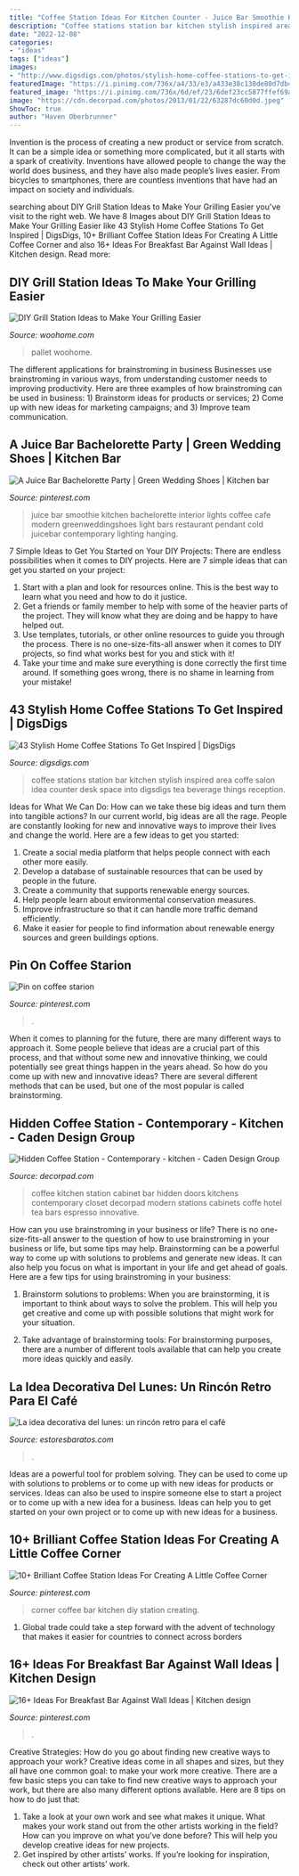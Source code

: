 ```yaml
---
title: "Coffee Station Ideas For Kitchen Counter - Juice Bar Smoothie Kitchen Bachelorette Interior Lights Coffee Cafe Modern Greenweddingshoes Light Bars Restaurant Pendant Cold Juicebar Contemporary Lighting Hanging"
description: "Coffee stations station bar kitchen stylish inspired area coffe salon idea counter desk space into digsdigs tea beverage things reception"
date: "2022-12-08"
categories:
- "ideas"
tags: ["ideas"]
images:
- "http://www.digsdigs.com/photos/stylish-home-coffee-stations-to-get-inspired-20.jpg"
featuredImage: "https://i.pinimg.com/736x/a4/33/e3/a433e38c138de80d7db4b2b3718a3b08.jpg"
featured_image: "https://i.pinimg.com/736x/6d/ef/23/6def23cc5877ffef69a67a5ace282a89.jpg"
image: "https://cdn.decorpad.com/photos/2013/01/22/63287dc60d0d.jpeg"
ShowToc: true
author: "Haven Oberbrunner"
---
```



Invention is the process of creating a new product or service from scratch. It can be a simple idea or something more complicated, but it all starts with a spark of creativity. Inventions have allowed people to change the way the world does business, and they have also made people’s lives easier. From bicycles to smartphones, there are countless inventions that have had an impact on society and individuals.

	

		
searching about DIY Grill Station Ideas to Make Your Grilling Easier you've visit to the right web. We have 8 Images about DIY Grill Station Ideas to Make Your Grilling Easier like 43 Stylish Home Coffee Stations To Get Inspired | DigsDigs, 10+ Brilliant Coffee Station Ideas For Creating A Little Coffee Corner and also 16+ Ideas For Breakfast Bar Against Wall Ideas | Kitchen design. Read more:
		
    
## DIY Grill Station Ideas To Make Your Grilling Easier

<img loading=lazy src="https://www.woohome.com/wp-content/uploads/2020/07/01-diy-pallet-grilling-bbq-station-1-3.jpg" onerror="this.onerror=null;this.src='https://tse1.mm.bing.net/th?id=OIP.a902QYmRyCYFVUp-ZIVUXwHaJ4&amp;pid=15.1';" alt="DIY Grill Station Ideas to Make Your Grilling Easier">

_Source: woohome.com_

>pallet woohome. 

	

The different applications for brainstroming in business
Businesses use brainstroming in various ways, from understanding customer needs to improving productivity. Here are three examples of how brainstroming can be used in business: 1) Brainstorm ideas for products or services; 2) Come up with new ideas for marketing campaigns; and 3) Improve team communication.

    
## A Juice Bar Bachelorette Party | Green Wedding Shoes | Kitchen Bar

<img loading=lazy src="https://i.pinimg.com/736x/04/4f/d2/044fd2dc3c6bde90e39cdb699e849471.jpg" onerror="this.onerror=null;this.src='https://tse3.mm.bing.net/th?id=OIP.1ohhy0zY5Svj8_W7YFp9kQHaJ6&amp;pid=15.1';" alt="A Juice Bar Bachelorette Party | Green Wedding Shoes | Kitchen bar">

_Source: pinterest.com_

>juice bar smoothie kitchen bachelorette interior lights coffee cafe modern greenweddingshoes light bars restaurant pendant cold juicebar contemporary lighting hanging. 

	

7 Simple Ideas to Get You Started on Your DIY Projects:
There are endless possibilities when it comes to DIY projects. Here are 7 simple ideas that can get you started on your project:
1. Start with a plan and look for resources online. This is the best way to learn what you need and how to do it justice.
2. Get a friends or family member to help with some of the heavier parts of the project. They will know what they are doing and be happy to have helped out.
3. Use templates, tutorials, or other online resources to guide you through the process. There is no one-size-fits-all answer when it comes to DIY projects, so find what works best for you and stick with it!
4. Take your time and make sure everything is done correctly the first time around. If something goes wrong, there is no shame in learning from your mistake!

    
## 43 Stylish Home Coffee Stations To Get Inspired | DigsDigs

<img loading=lazy src="http://www.digsdigs.com/photos/stylish-home-coffee-stations-to-get-inspired-20.jpg" onerror="this.onerror=null;this.src='https://tse1.mm.bing.net/th?id=OIP.Jkd2OzUFCc8F8xTX57Bu4AHaJ3&amp;pid=15.1';" alt="43 Stylish Home Coffee Stations To Get Inspired | DigsDigs">

_Source: digsdigs.com_

>coffee stations station bar kitchen stylish inspired area coffe salon idea counter desk space into digsdigs tea beverage things reception. 

	

Ideas for What We Can Do: How can we take these big ideas and turn them into tangible actions?
In our current world, big ideas are all the rage. People are constantly looking for new and innovative ways to improve their lives and change the world. Here are a few ideas to get you started: 
1. Create a social media platform that helps people connect with each other more easily. 
2. Develop a database of sustainable resources that can be used by people in the future. 
3. Create a community that supports renewable energy sources. 
4. Help people learn about environmental conservation measures. 
5. Improve infrastructure so that it can handle more traffic demand efficiently. 
6. Make it easier for people to find information about renewable energy sources and green buildings options.

    
## Pin On Coffee Starion

<img loading=lazy src="https://i.pinimg.com/736x/cf/e7/63/cfe7633f90b0542dcda57ca3e4838973.jpg" onerror="this.onerror=null;this.src='https://tse3.mm.bing.net/th?id=OIP.VY8PfTrWfy3HUKAHNQodEwHaJ3&amp;pid=15.1';" alt="Pin on coffee starion">

_Source: pinterest.com_

>. 

	

When it comes to planning for the future, there are many different ways to approach it. Some people believe that ideas are a crucial part of this process, and that without some new and innovative thinking, we could potentially see great things happen in the years ahead. So how do you come up with new and innovative ideas? There are several different methods that can be used, but one of the most popular is called brainstorming.

    
## Hidden Coffee Station - Contemporary - Kitchen - Caden Design Group

<img loading=lazy src="https://cdn.decorpad.com/photos/2013/01/22/63287dc60d0d.jpeg" onerror="this.onerror=null;this.src='https://tse4.mm.bing.net/th?id=OIP.bszBDcj7Q_vtpEk_0qGofAHaLH&amp;pid=15.1';" alt="Hidden Coffee Station - Contemporary - kitchen - Caden Design Group">

_Source: decorpad.com_

>coffee kitchen station cabinet bar hidden doors kitchens contemporary closet decorpad modern stations cabinets coffe hotel tea bars espresso innovative. 

	

How can you use brainstroming in your business or life?
There is no one-size-fits-all answer to the question of how to use brainstroming in your business or life, but some tips may help. Brainstorming can be a powerful way to come up with solutions to problems and generate new ideas. It can also help you focus on what is important in your life and get ahead of goals. Here are a few tips for using brainstroming in your business: 
1. Brainstorm solutions to problems: When you are brainstorming, it is important to think about ways to solve the problem. This will help you get creative and come up with possible solutions that might work for your situation. 

2. Take advantage of brainstorming tools: For brainstorming purposes, there are a number of different tools available that can help you create more ideas quickly and easily.

    
## La Idea Decorativa Del Lunes: Un Rincón Retro Para El Café

<img loading=lazy src="http://www.estoresbaratos.com/blog/wp-content/uploads/2015/09/rincon-coffe.jpg" onerror="this.onerror=null;this.src='https://tse1.mm.bing.net/th?id=OIP.zxRtL1liYxduJQx0jG01wgHaJ4&amp;pid=15.1';" alt="La idea decorativa del lunes: un rincón retro para el café">

_Source: estoresbaratos.com_

>. 

	

Ideas are a powerful tool for problem solving. They can be used to come up with solutions to problems or to come up with new ideas for products or services. Ideas can also be used to inspire someone else to start a project or to come up with a new idea for a business. Ideas can help you to get started on your own project or to come up with new ideas for a business.

    
## 10+ Brilliant Coffee Station Ideas For Creating A Little Coffee Corner

<img loading=lazy src="https://i.pinimg.com/736x/6d/ef/23/6def23cc5877ffef69a67a5ace282a89.jpg" onerror="this.onerror=null;this.src='https://tse1.mm.bing.net/th?id=OIP.WlpkAdIfyrmJ5n0oNDU4JwHaLH&amp;pid=15.1';" alt="10+ Brilliant Coffee Station Ideas For Creating A Little Coffee Corner">

_Source: pinterest.com_

>corner coffee bar kitchen diy station creating. 

	

1. Global trade could take a step forward with the advent of technology that makes it easier for countries to connect across borders 

    
## 16+ Ideas For Breakfast Bar Against Wall Ideas | Kitchen Design

<img loading=lazy src="https://i.pinimg.com/736x/a4/33/e3/a433e38c138de80d7db4b2b3718a3b08.jpg" onerror="this.onerror=null;this.src='https://tse4.mm.bing.net/th?id=OIP.fJ8vn_TpNn8DmPLnrJ6owQAAAA&amp;pid=15.1';" alt="16+ Ideas For Breakfast Bar Against Wall Ideas | Kitchen design">

_Source: pinterest.com_

>. 

	

Creative Strategies: How do you go about finding new creative ways to approach your work?
Creative ideas come in all shapes and sizes, but they all have one common goal: to make your work more creative. There are a few basic steps you can take to find new creative ways to approach your work, but there are also many different options available. Here are 8 tips on how to do just that: 
1. Take a look at your own work and see what makes it unique. What makes your work stand out from the other artists working in the field? How can you improve on what you’ve done before? This will help you develop creative ideas for new projects. 
2. Get inspired by other artists’ works. If you’re looking for inspiration, check out other artists’ work.

